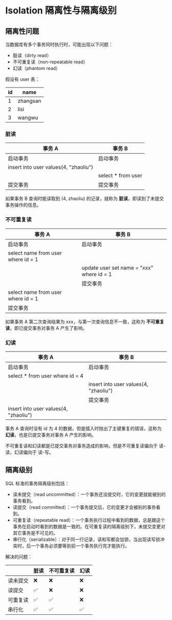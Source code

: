 # Isolation 隔离性与隔离级别

## 隔离性问题

当数据库有多个事务同时执行时，可能出现以下问题：

- 脏读（dirty read）
- 不可重复读（non-repeatable read）
- 幻读（phantom read）

假设有 user 表：

| id | name |
| --- | --- |
| 1   | zhangsan   |
| 2   | lisi       |
| 3   | wangwu     |

### 脏读

| 事务 A | 事务 B |
| --- | --- |
| 启动事务 | 启动事务 |
| insert into user values(4, "zhaoliu") | |
| | select * from user |
| 提交事务 | 提交事务 |

如果事务 B 查询时能读取到 (4, zhaoliu) 的记录，就称为 **脏读**，即读到了未提交事务操作的信息。

### 不可重复读

| 事务 A | 事务 B |
| --- | --- |
| 启动事务 | 启动事务 |
| select name from user where id = 1 | |
| | update user set name = "xxx" where id = 1 |
| | 提交事务 |
| select name from user where id = 1 | |
| 提交事务 | |

如果事务 A 第二次查询结果为 xxx，与第一次查询信息不一致，这称为 **不可重复读**，即已提交事务对事务 A 产生了影响。

### 幻读

| 事务 A | 事务 B |
| --- | --- |
| 启动事务 | 启动事务 |
| select * from user where id = 4 | |
| | insert into user values(4, "zhaoliu") |
| | 提交事务 |
| insert into user values(4, "zhaoliu") | |

事务 A 查询时没有 id 为 4 的数据，但是插入时抛出了主键重复的错误，这称为 **幻读**，也是已提交事务对事务 A 产生的影响。

不可重复读和幻读都是已提交事务对事务造成的影响，但是不可重复读偏向于 读-读，幻读偏向于 读-写。

## 隔离级别

SQL 标准的事务隔离级别包括：

- 读未提交（read uncommitted）：一个事务还没提交时，它的变更就能被别的事务看到。
- 读提交（read committed）：一个事务提交后，它的变更才会被别的事务看到。
- 可重复读（repeatable read）：一个事务执行过程中看到的数据，总是跟这个事务在启动时看到的数据是一致的。在可重复读的隔离级别下，未提交变更对其它事务是不可见的。
- 串行化（serializable）：对于同一行记录，读和写都会加锁，当出现读写锁冲突时，后一个事务必须要等到前一个事务执行完才能执行。

解决的问题：

| | 脏读 | 不可重复读 | 幻读 |
| --- | --- | --- | --- |
| 读未提交 | ❌ | ❌ | ❌ |
| 读提交 | ✅ | ❌ | ❌ |
| 可重复读 | ✅ | ✅ | ❌ |
| 串行化 |  ✅ | ✅ | ✅ | 


